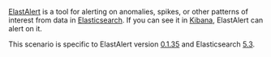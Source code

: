 [ElastAlert](https://github.com/Yelp/elastalert) is a tool for alerting on
anomalies, spikes, or other patterns of interest from data in
[Elasticsearch](https://elastic.co). If you can see it in
[Kibana](https://www.elastic.co/products/kibana), ElastAlert
can alert on it.

This scenario is specific to ElastAlert version
[0.1.35](https://www.elastic.co/guide/en/elasticsearch/reference/5.2/index.html)
and Elasticsearch
[5.3](https://www.elastic.co/guide/en/elasticsearch/reference/5.2/index.html).

